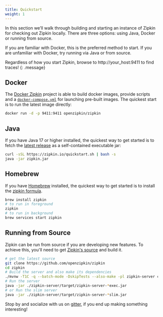 ```yaml
---
title: Quickstart
weight: 1
---
```



In this section we’ll walk through building and starting an instance of Zipkin
for checking out Zipkin locally. There are three options: using Java, Docker or running from source.

If you are familiar with Docker, this is the preferred method to start. If you are unfamiliar with Docker, try running via Java or from source.

Regardless of how you start Zipkin, browse to http://your_host:9411 to find traces!
{: .message}

## Docker

The [Docker Zipkin](https://github.com/openzipkin/zipkin/tree/master/docker) project is able to build docker images, provide scripts and a [`docker-compose.yml`](https://github.com/openzipkin/zipkin/blob/master/docker/examples/docker-compose.yml)
for launching pre-built images. The quickest start is to run the latest image directly:

~~~ bash
docker run -d -p 9411:9411 openzipkin/zipkin
~~~

## Java

If you have Java 17 or higher installed, the quickest way to get started is to fetch the [latest release](https://search.maven.org/remote_content?g=io.zipkin&a=zipkin-server&v=LATEST&c=exec) as a self-contained executable jar:

~~~ bash
curl -sSL https://zipkin.io/quickstart.sh | bash -s
java -jar zipkin.jar
~~~

## Homebrew

If you have [Homebrew](https://brew.sh/) installed, the quickest way to get started is to install
the [zipkin formula](https://formulae.brew.sh/formula/zipkin).

~~~ bash
brew install zipkin
# to run in foreground
zipkin
# to run in background
brew services start zipkin
~~~

## Running from Source

Zipkin can be run from source if you are developing new features. To achieve this, you'll need to
get [Zipkin's source](https://github.com/openzipkin/zipkin) and build it.

~~~ bash
# get the latest source
git clone https://github.com/openzipkin/zipkin
cd zipkin
# Build the server and also make its dependencies
./mvnw -T1C -q --batch-mode -DskipTests --also-make -pl zipkin-server clean package
# Run the server
java -jar ./zipkin-server/target/zipkin-server-*exec.jar
# or Run the slim server
java -jar ./zipkin-server/target/zipkin-server-*slim.jar
~~~

Stop by and socialize with us on [gitter](https://gitter.im/openzipkin/zipkin), if you end up making something interesting!
